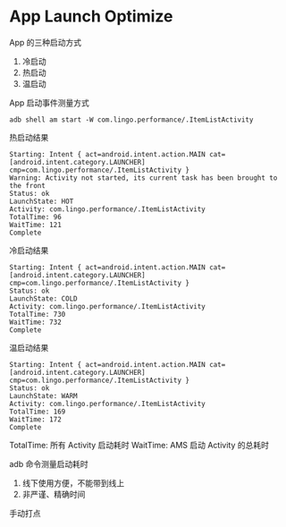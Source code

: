 # App Launch Optimize

App 的三种启动方式

1. 冷启动
2. 热启动
3. 温启动



App 启动事件测量方式

``` shell script
adb shell am start -W com.lingo.performance/.ItemListActivity
```

热启动结果
``` text
Starting: Intent { act=android.intent.action.MAIN cat=[android.intent.category.LAUNCHER] cmp=com.lingo.performance/.ItemListActivity }
Warning: Activity not started, its current task has been brought to the front
Status: ok
LaunchState: HOT
Activity: com.lingo.performance/.ItemListActivity
TotalTime: 96
WaitTime: 121
Complete
```

冷启动结果
``` text
Starting: Intent { act=android.intent.action.MAIN cat=[android.intent.category.LAUNCHER] cmp=com.lingo.performance/.ItemListActivity }
Status: ok
LaunchState: COLD
Activity: com.lingo.performance/.ItemListActivity
TotalTime: 730
WaitTime: 732
Complete
```

温启动结果
``` text
Starting: Intent { act=android.intent.action.MAIN cat=[android.intent.category.LAUNCHER] cmp=com.lingo.performance/.ItemListActivity }
Status: ok
LaunchState: WARM
Activity: com.lingo.performance/.ItemListActivity
TotalTime: 169
WaitTime: 172
Complete
```

TotalTime: 所有 Activity 启动耗时
WaitTime: AMS 启动 Activity 的总耗时

adb 命令测量启动耗时
1. 线下使用方便，不能带到线上
2. 非严谨、精确时间

手动打点

